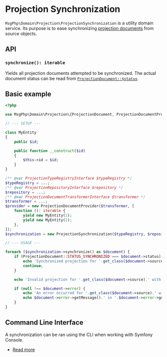 # Projection Synchronization

`MsgPhp\Domain\Projection\ProjectionSynchronization` is a utility domain service. Its purpose is to ease synchronizing
[projection documents](documents.md) from source objects.

## API

### `synchronize(): iterable`

Yields all projection documents attempted to be synchronized. The actual document status can be read from [`ProjectionDocument::$status`][api-projection-document-status].

## Basic example

```php
<?php

use MsgPhp\Domain\Projection\{ProjectionDocument, ProjectionDocumentProvider, ProjectionDocumentTransformerInterface, ProjectionRepositoryInterface, ProjectionSynchronization, ProjectionTypeRegistryInterface};

// --- SETUP ---

class MyEntity
{
    public $id;

    public function __construct($id)
    {
        $this->id = $id;
    }
}

/** @var ProjectionTypeRegistryInterface $typeRegistry */
$typeRegistry = ...;
/** @var ProjectionRepositoryInterface $repository */
$repository = ...;
/** @var ProjectionDocumentTransformerInterface $transformer */
$transformer = ...;
$provider = new ProjectionDocumentProvider($transformer, [
    function (): iterable {
        yield new MyEntity(1);
        yield new MyEntity(2);
    },
]);
$synchronization = new ProjectionSynchronization($typeRegistry, $repository, $provider);

// --- USAGE ---

foreach ($synchronization->synchronize() as $document) {
    if (ProjectionDocument::STATUS_SYNCHRONIZED === $document->status) {
        echo 'Synchronized projection for '.get_class($document->source).' with ID '.$document->source->id.PHP_EOL;
        continue;
    }

    echo 'Invalid projection for '.get_class($document->source).' with ID '.$document->source->id.PHP_EOL;

    if (null !== $document->error) {
        echo 'An error occurred for '.get_class($document->source).' with ID '.$document->source->id.PHP_EOL;
        echo $document->error->getMessage().' in '.$document->error->getFile().' at '.$document->error->getLine().PHP_EOL;
    }
}
```

## Command Line Interface

A synchronization can be ran using the CLI when working with Symfony Console.

- [Read more](../infrastructure/symfony-console.md#synchronizeprojectionscommand)

[api-projection-document-status]: https://msgphp.github.io/api/MsgPhp/Domain/Projection/ProjectionDocument.html#property_status

